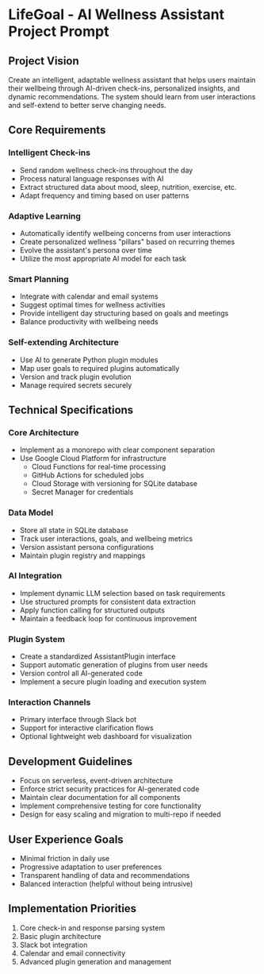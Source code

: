 # LifeGoal - AI Wellness Assistant Project Prompt

## Project Vision
Create an intelligent, adaptable wellness assistant that helps users maintain their wellbeing through AI-driven check-ins, personalized insights, and dynamic recommendations. The system should learn from user interactions and self-extend to better serve changing needs.

## Core Requirements

### Intelligent Check-ins
- Send random wellness check-ins throughout the day
- Process natural language responses with AI
- Extract structured data about mood, sleep, nutrition, exercise, etc.
- Adapt frequency and timing based on user patterns

### Adaptive Learning
- Automatically identify wellbeing concerns from user interactions
- Create personalized wellness "pillars" based on recurring themes
- Evolve the assistant's persona over time
- Utilize the most appropriate AI model for each task

### Smart Planning
- Integrate with calendar and email systems
- Suggest optimal times for wellness activities
- Provide intelligent day structuring based on goals and meetings
- Balance productivity with wellbeing needs

### Self-extending Architecture
- Use AI to generate Python plugin modules 
- Map user goals to required plugins automatically
- Version and track plugin evolution
- Manage required secrets securely

## Technical Specifications

### Core Architecture
- Implement as a monorepo with clear component separation
- Use Google Cloud Platform for infrastructure
  - Cloud Functions for real-time processing
  - GitHub Actions for scheduled jobs
  - Cloud Storage with versioning for SQLite database
  - Secret Manager for credentials

### Data Model
- Store all state in SQLite database
- Track user interactions, goals, and wellbeing metrics
- Version assistant persona configurations
- Maintain plugin registry and mappings

### AI Integration
- Implement dynamic LLM selection based on task requirements
- Use structured prompts for consistent data extraction
- Apply function calling for structured outputs
- Maintain a feedback loop for continuous improvement

### Plugin System
- Create a standardized AssistantPlugin interface
- Support automatic generation of plugins from user needs
- Version control all AI-generated code
- Implement a secure plugin loading and execution system

### Interaction Channels
- Primary interface through Slack bot
- Support for interactive clarification flows
- Optional lightweight web dashboard for visualization

## Development Guidelines
- Focus on serverless, event-driven architecture
- Enforce strict security practices for AI-generated code
- Maintain clear documentation for all components
- Implement comprehensive testing for core functionality
- Design for easy scaling and migration to multi-repo if needed

## User Experience Goals
- Minimal friction in daily use
- Progressive adaptation to user preferences
- Transparent handling of data and recommendations
- Balanced interaction (helpful without being intrusive)

## Implementation Priorities
1. Core check-in and response parsing system
2. Basic plugin architecture
3. Slack bot integration
4. Calendar and email connectivity
5. Advanced plugin generation and management